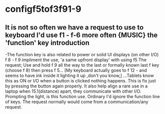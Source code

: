 # configf5tof3f91-9
It is not so often we have a request to use to keyboard
 I'd use f1 - f-6 more often {MUSIC} the 'function' key introduction
-
-The function key is also related to power or solid UI displays (on other I/O)
f 8 - f 9  impliment the use, 'a same upfront display' with using f5
The request; Use and hold f 9 all the way to the last or formally known last f key (choose f 8) then press f 5...
[My keyboard actually goes to f 12 - and seems to have ink inside it lighting it up ,don't you know,]
...Tablets know this as ON or I/O when a button is clicked nothing happens. This is fix just by pressing the button again properly.
It also help align a rare use in a laptop when 15.1(distance) apart, they communicate with other I/O. Prompting the light, is this function use.
Ordinary I'd ignore the function line of keys. The request normally would come from a communication/any request.
